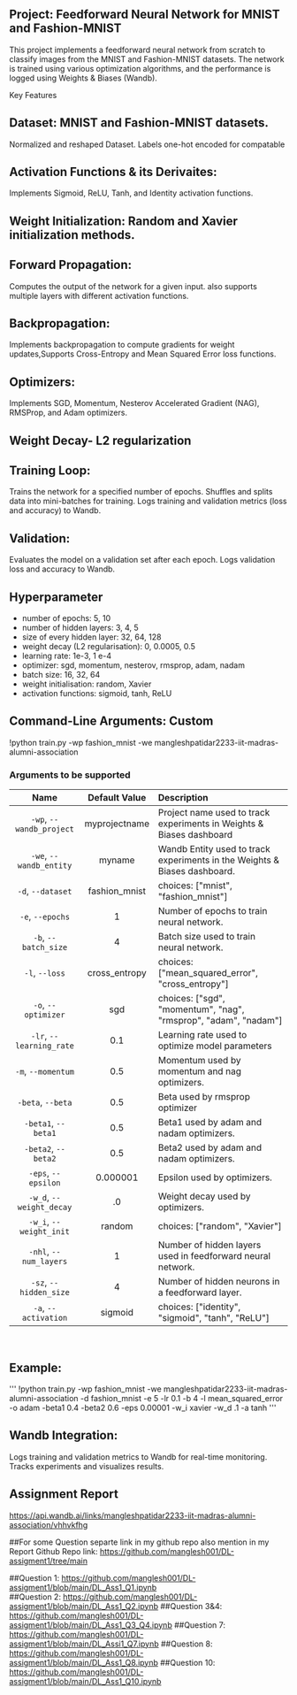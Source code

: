 ## Project: Feedforward Neural Network for MNIST and Fashion-MNIST
This project implements a feedforward neural network from scratch to classify images from the MNIST and Fashion-MNIST datasets. The network is trained using various optimization algorithms, and the performance is logged using Weights & Biases (Wandb).

Key Features
## Dataset: MNIST and Fashion-MNIST datasets.
Normalized and reshaped Dataset.
Labels one-hot encoded for compatable

## Activation Functions & its Derivaites:
Implements Sigmoid, ReLU, Tanh, and Identity activation functions.

## Weight Initialization: Random and Xavier initialization methods.

## Forward Propagation:
 Computes the output of the network for a given input.
 also supports multiple layers with different activation functions.

## Backpropagation:
Implements backpropagation to compute gradients for weight updates,Supports Cross-Entropy and Mean Squared Error loss functions.

## Optimizers:
Implements SGD, Momentum, Nesterov Accelerated Gradient (NAG), RMSProp, and Adam optimizers.
## Weight Decay-  L2 regularization

## Training Loop:
Trains the network for a specified number of epochs.
Shuffles and splits data into mini-batches for training.
Logs training and validation metrics (loss and accuracy) to Wandb.

## Validation:
Evaluates the model on a validation set after each epoch.
Logs validation loss and accuracy to Wandb.

## Hyperparameter
- number of epochs: 5, 10
- number of hidden layers:  3, 4, 5
- size of every hidden layer:  32, 64, 128
- weight decay (L2 regularisation): 0, 0.0005,  0.5
- learning rate: 1e-3, 1 e-4 
- optimizer:  sgd, momentum, nesterov, rmsprop, adam, nadam
- batch size: 16, 32, 64
- weight initialisation: random, Xavier
- activation functions: sigmoid, tanh, ReLU

## Command-Line Arguments:  Custom 
!python train.py -wp fashion_mnist -we mangleshpatidar2233-iit-madras-alumni-association

### Arguments to be supported

| Name | Default Value | Description |
| :---: | :-------------: | :----------- |
| `-wp`, `--wandb_project` | myprojectname | Project name used to track experiments in Weights & Biases dashboard |
| `-we`, `--wandb_entity` | myname  | Wandb Entity used to track experiments in the Weights & Biases dashboard. |
| `-d`, `--dataset` | fashion_mnist | choices:  ["mnist", "fashion_mnist"] |
| `-e`, `--epochs` | 1 |  Number of epochs to train neural network.|
| `-b`, `--batch_size` | 4 | Batch size used to train neural network. | 
| `-l`, `--loss` | cross_entropy | choices:  ["mean_squared_error", "cross_entropy"] |
| `-o`, `--optimizer` | sgd | choices:  ["sgd", "momentum", "nag", "rmsprop", "adam", "nadam"] | 
| `-lr`, `--learning_rate` | 0.1 | Learning rate used to optimize model parameters | 
| `-m`, `--momentum` | 0.5 | Momentum used by momentum and nag optimizers. |
| `-beta`, `--beta` | 0.5 | Beta used by rmsprop optimizer | 
| `-beta1`, `--beta1` | 0.5 | Beta1 used by adam and nadam optimizers. | 
| `-beta2`, `--beta2` | 0.5 | Beta2 used by adam and nadam optimizers. |
| `-eps`, `--epsilon` | 0.000001 | Epsilon used by optimizers. |
| `-w_d`, `--weight_decay` | .0 | Weight decay used by optimizers. |
| `-w_i`, `--weight_init` | random | choices:  ["random", "Xavier"] | 
| `-nhl`, `--num_layers` | 1 | Number of hidden layers used in feedforward neural network. | 
| `-sz`, `--hidden_size` | 4 | Number of hidden neurons in a feedforward layer. |
| `-a`, `--activation` | sigmoid | choices:  ["identity", "sigmoid", "tanh", "ReLU"] |

<br>



## Example: 
'''
!python train.py -wp fashion_mnist -we mangleshpatidar2233-iit-madras-alumni-association -d fashion_mnist -e 5 -lr 0.1 -b 4 -l mean_squared_error -o adam -beta1 0.4 -beta2 0.6 -eps 0.00001 -w_i xavier -w_d .1 -a tanh
'''

## Wandb Integration:
Logs training and validation metrics to Wandb for real-time monitoring.
Tracks experiments and visualizes results.

## Assignment Report 
https://api.wandb.ai/links/mangleshpatidar2233-iit-madras-alumni-association/vhhvkfhg

##For some Question separte link in my github repo also mention in my Report
Github Repo link:  https://github.com/manglesh001/DL-assigment1/tree/main

##Question 1: https://github.com/manglesh001/DL-assigment1/blob/main/DL_Ass1_Q1.ipynb      
##Question 2: https://github.com/manglesh001/DL-assigment1/blob/main/DL_Ass1_Q2.ipynb
##Question 3&4:  https://github.com/manglesh001/DL-assigment1/blob/main/DL_Ass1_Q3_Q4.ipynb
##Question 7: https://github.com/manglesh001/DL-assigment1/blob/main/DL_Assi1_Q7.ipynb
##Question 8: https://github.com/manglesh001/DL-assigment1/blob/main/DL_Ass1_Q8.ipynb
##Question 10:  https://github.com/manglesh001/DL-assigment1/blob/main/DL_Ass1_Q10.ipynb
